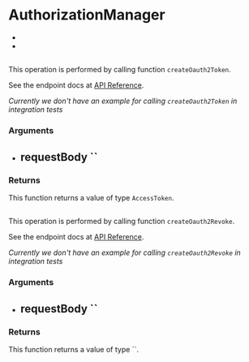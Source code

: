 # AuthorizationManager


- [](#)
- [](#)

## 



This operation is performed by calling function `createOauth2Token`.

See the endpoint docs at
[API Reference](https://developer.box.com/reference//).

*Currently we don't have an example for calling `createOauth2Token` in integration tests*

### Arguments

- requestBody ``
  - 


### Returns

This function returns a value of type `AccessToken`.




## 



This operation is performed by calling function `createOauth2Revoke`.

See the endpoint docs at
[API Reference](https://developer.box.com/reference//).

*Currently we don't have an example for calling `createOauth2Revoke` in integration tests*

### Arguments

- requestBody ``
  - 


### Returns

This function returns a value of type ``.




